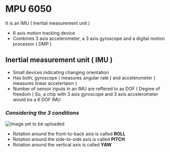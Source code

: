 # MPU 6050 #

It is an IMU ( Inertial measurement unit ) 
- 6 axis motion tracking device 
- Combines 3 axis accelerometer, a 3 axis gyroscope and a digital motion processor ( DMP ) 

## Inertial measurement unit ( IMU ) ##
- Small devices indicating changing orientation 
- Has both, gyroscope ( measures angular rate ) and accelerometer ( measures linear accelertaion )
- Number of sensor inputs in an IMU are reffered to as DOF ( Degree of freedom ) 
  So, a chip with 3 axis gyroscope and 3 axis accelerometer would be a 6 DOF IMU 
  
### *Considering the 3 conditions* ###
![Image yet to be uploaded 
](![image](https://user-images.githubusercontent.com/104309685/185651137-e30a707b-21b7-44cc-98e0-b43a59001606.png)
)
- Rotation around the front-to-back axis is called **ROLL**
- Rotation around the side-to-side axis is called **PITCH**
- Rotation around the vertical axis is called **YAW**



